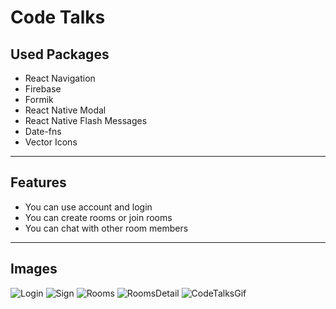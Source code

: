 # Code Talks
## Used Packages
* React Navigation
* Firebase
* Formik
* React Native Modal
* React Native Flash Messages
* Date-fns
* Vector Icons
---
## Features
* You can use account and login
* You can create rooms or join rooms
* You can chat with other room members
---
## Images
![Login](./img/login.png)
![Sign](./img/sign.png)
![Rooms](./img/rooms.png)
![RoomsDetail](./img/rooms-detail.png)
![CodeTalksGif](./img/codetalks.gif)